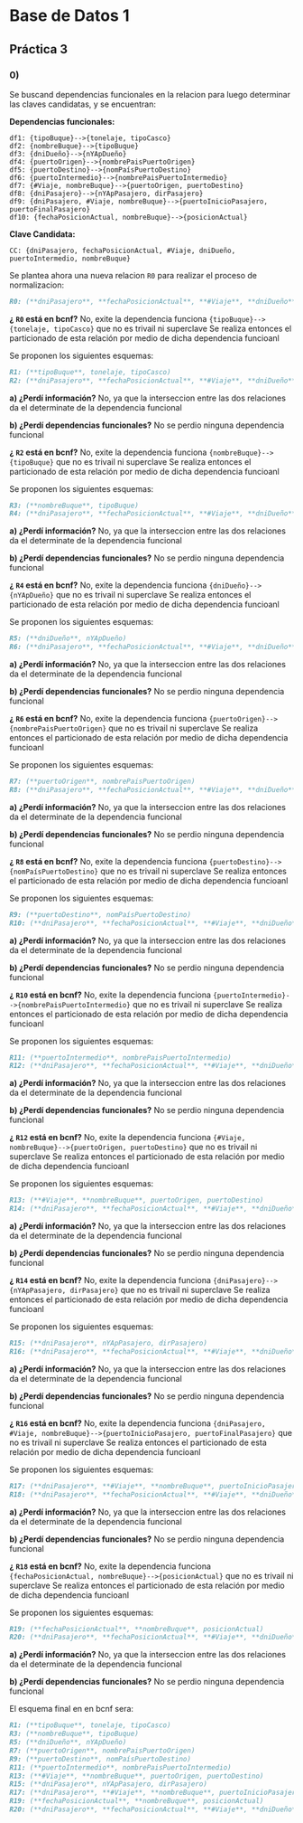 # Base de Datos 1
## Práctica 3
### 0)

Se buscand dependencias funcionales en la relacion para luego determinar las claves candidatas, y se encuentran:

**Dependencias funcionales:**
```
df1: {tipoBuque}-->{tonelaje, tipoCasco}
df2: {nombreBuque}-->{tipoBuque}
df3: {dniDueño}-->{nYApDueño}
df4: {puertoOrigen}-->{nombrePaisPuertoOrigen}
df5: {puertoDestino}-->{nomPaísPuertoDestino}
df6: {puertoIntermedio}-->{nombrePaisPuertoIntermedio}
df7: {#Viaje, nombreBuque}-->{puertoOrigen, puertoDestino}
df8: {dniPasajero}-->{nYApPasajero, dirPasajero}
df9: {dniPasajero, #Viaje, nombreBuque}-->{puertoInicioPasajero, puertoFinalPasajero}
df10: {fechaPosicionActual, nombreBuque}-->{posicionActual}
```
**Clave Candidata:**
```
CC: {dniPasajero, fechaPosicionActual, #Viaje, dniDueño, puertoIntermedio, nombreBuque}
```

Se plantea ahora una nueva relacion  `R0`  para realizar el proceso de normalizacion:

```markdown
R0: (**dniPasajero**, **fechaPosicionActual**, **#Viaje**, **dniDueño**, **puertoIntermedio**, **nombreBuque**, posicionActual, nYApPasajero, puertoFinalPasajero, nYApDueño, puertoOrigen, tipoCasco, puertoDestino, nombrePaisPuertoIntermedio, tipoBuque, puertoInicioPasajero, tonelaje, dirPasajero, nomPaísPuertoDestino, nombrePaisPuertoOrigen)
```

**¿ `R0`  está en bcnf?**
No, exite la dependencia funciona `{tipoBuque}-->{tonelaje, tipoCasco}` que no es trivail ni superclave
Se realiza entonces el particionado de esta relación por medio de dicha dependencia funcioanl

Se proponen los siguientes esquemas:


```markdown
R1: (**tipoBuque**, tonelaje, tipoCasco)
R2: (**dniPasajero**, **fechaPosicionActual**, **#Viaje**, **dniDueño**, **puertoIntermedio**, **nombreBuque**, posicionActual, nYApPasajero, puertoFinalPasajero, nYApDueño, puertoOrigen, puertoDestino, nombrePaisPuertoIntermedio, tipoBuque, puertoInicioPasajero, dirPasajero, nomPaísPuertoDestino, nombrePaisPuertoOrigen)
```


**a) ¿Perdí información?**
No, ya que la interseccion entre las dos relaciones da el determinate de la dependencia funcional

**b) ¿Perdí dependencias funcionales?**
No se perdio ninguna dependencia funcional


**¿ `R2`  está en bcnf?**
No, exite la dependencia funciona `{nombreBuque}-->{tipoBuque}` que no es trivail ni superclave
Se realiza entonces el particionado de esta relación por medio de dicha dependencia funcioanl

Se proponen los siguientes esquemas:


```markdown
R3: (**nombreBuque**, tipoBuque)
R4: (**dniPasajero**, **fechaPosicionActual**, **#Viaje**, **dniDueño**, **puertoIntermedio**, **nombreBuque**, posicionActual, nYApPasajero, puertoFinalPasajero, nYApDueño, puertoOrigen, puertoDestino, nombrePaisPuertoIntermedio, puertoInicioPasajero, dirPasajero, nomPaísPuertoDestino, nombrePaisPuertoOrigen)
```


**a) ¿Perdí información?**
No, ya que la interseccion entre las dos relaciones da el determinate de la dependencia funcional

**b) ¿Perdí dependencias funcionales?**
No se perdio ninguna dependencia funcional


**¿ `R4`  está en bcnf?**
No, exite la dependencia funciona `{dniDueño}-->{nYApDueño}` que no es trivail ni superclave
Se realiza entonces el particionado de esta relación por medio de dicha dependencia funcioanl

Se proponen los siguientes esquemas:


```markdown
R5: (**dniDueño**, nYApDueño)
R6: (**dniPasajero**, **fechaPosicionActual**, **#Viaje**, **dniDueño**, **puertoIntermedio**, **nombreBuque**, posicionActual, nYApPasajero, puertoFinalPasajero, puertoOrigen, puertoDestino, nombrePaisPuertoIntermedio, puertoInicioPasajero, dirPasajero, nomPaísPuertoDestino, nombrePaisPuertoOrigen)
```


**a) ¿Perdí información?**
No, ya que la interseccion entre las dos relaciones da el determinate de la dependencia funcional

**b) ¿Perdí dependencias funcionales?**
No se perdio ninguna dependencia funcional


**¿ `R6`  está en bcnf?**
No, exite la dependencia funciona `{puertoOrigen}-->{nombrePaisPuertoOrigen}` que no es trivail ni superclave
Se realiza entonces el particionado de esta relación por medio de dicha dependencia funcioanl

Se proponen los siguientes esquemas:


```markdown
R7: (**puertoOrigen**, nombrePaisPuertoOrigen)
R8: (**dniPasajero**, **fechaPosicionActual**, **#Viaje**, **dniDueño**, **puertoIntermedio**, **nombreBuque**, posicionActual, nYApPasajero, puertoFinalPasajero, puertoOrigen, puertoDestino, nombrePaisPuertoIntermedio, puertoInicioPasajero, dirPasajero, nomPaísPuertoDestino)
```


**a) ¿Perdí información?**
No, ya que la interseccion entre las dos relaciones da el determinate de la dependencia funcional

**b) ¿Perdí dependencias funcionales?**
No se perdio ninguna dependencia funcional


**¿ `R8`  está en bcnf?**
No, exite la dependencia funciona `{puertoDestino}-->{nomPaísPuertoDestino}` que no es trivail ni superclave
Se realiza entonces el particionado de esta relación por medio de dicha dependencia funcioanl

Se proponen los siguientes esquemas:


```markdown
R9: (**puertoDestino**, nomPaísPuertoDestino)
R10: (**dniPasajero**, **fechaPosicionActual**, **#Viaje**, **dniDueño**, **puertoIntermedio**, **nombreBuque**, posicionActual, nYApPasajero, puertoFinalPasajero, puertoOrigen, puertoDestino, nombrePaisPuertoIntermedio, puertoInicioPasajero, dirPasajero)
```


**a) ¿Perdí información?**
No, ya que la interseccion entre las dos relaciones da el determinate de la dependencia funcional

**b) ¿Perdí dependencias funcionales?**
No se perdio ninguna dependencia funcional


**¿ `R10`  está en bcnf?**
No, exite la dependencia funciona `{puertoIntermedio}-->{nombrePaisPuertoIntermedio}` que no es trivail ni superclave
Se realiza entonces el particionado de esta relación por medio de dicha dependencia funcioanl

Se proponen los siguientes esquemas:


```markdown
R11: (**puertoIntermedio**, nombrePaisPuertoIntermedio)
R12: (**dniPasajero**, **fechaPosicionActual**, **#Viaje**, **dniDueño**, **puertoIntermedio**, **nombreBuque**, posicionActual, nYApPasajero, puertoFinalPasajero, puertoOrigen, puertoDestino, puertoInicioPasajero, dirPasajero)
```


**a) ¿Perdí información?**
No, ya que la interseccion entre las dos relaciones da el determinate de la dependencia funcional

**b) ¿Perdí dependencias funcionales?**
No se perdio ninguna dependencia funcional


**¿ `R12`  está en bcnf?**
No, exite la dependencia funciona `{#Viaje, nombreBuque}-->{puertoOrigen, puertoDestino}` que no es trivail ni superclave
Se realiza entonces el particionado de esta relación por medio de dicha dependencia funcioanl

Se proponen los siguientes esquemas:


```markdown
R13: (**#Viaje**, **nombreBuque**, puertoOrigen, puertoDestino)
R14: (**dniPasajero**, **fechaPosicionActual**, **#Viaje**, **dniDueño**, **puertoIntermedio**, **nombreBuque**, posicionActual, nYApPasajero, puertoFinalPasajero, puertoInicioPasajero, dirPasajero)
```


**a) ¿Perdí información?**
No, ya que la interseccion entre las dos relaciones da el determinate de la dependencia funcional

**b) ¿Perdí dependencias funcionales?**
No se perdio ninguna dependencia funcional


**¿ `R14`  está en bcnf?**
No, exite la dependencia funciona `{dniPasajero}-->{nYApPasajero, dirPasajero}` que no es trivail ni superclave
Se realiza entonces el particionado de esta relación por medio de dicha dependencia funcioanl

Se proponen los siguientes esquemas:


```markdown
R15: (**dniPasajero**, nYApPasajero, dirPasajero)
R16: (**dniPasajero**, **fechaPosicionActual**, **#Viaje**, **dniDueño**, **puertoIntermedio**, **nombreBuque**, posicionActual, puertoInicioPasajero, puertoFinalPasajero)
```


**a) ¿Perdí información?**
No, ya que la interseccion entre las dos relaciones da el determinate de la dependencia funcional

**b) ¿Perdí dependencias funcionales?**
No se perdio ninguna dependencia funcional


**¿ `R16`  está en bcnf?**
No, exite la dependencia funciona `{dniPasajero, #Viaje, nombreBuque}-->{puertoInicioPasajero, puertoFinalPasajero}` que no es trivail ni superclave
Se realiza entonces el particionado de esta relación por medio de dicha dependencia funcioanl

Se proponen los siguientes esquemas:


```markdown
R17: (**dniPasajero**, **#Viaje**, **nombreBuque**, puertoInicioPasajero, puertoFinalPasajero)
R18: (**dniPasajero**, **fechaPosicionActual**, **#Viaje**, **dniDueño**, **puertoIntermedio**, **nombreBuque**, posicionActual)
```


**a) ¿Perdí información?**
No, ya que la interseccion entre las dos relaciones da el determinate de la dependencia funcional

**b) ¿Perdí dependencias funcionales?**
No se perdio ninguna dependencia funcional


**¿ `R18`  está en bcnf?**
No, exite la dependencia funciona `{fechaPosicionActual, nombreBuque}-->{posicionActual}` que no es trivail ni superclave
Se realiza entonces el particionado de esta relación por medio de dicha dependencia funcioanl

Se proponen los siguientes esquemas:


```markdown
R19: (**fechaPosicionActual**, **nombreBuque**, posicionActual)
R20: (**dniPasajero**, **fechaPosicionActual**, **#Viaje**, **dniDueño**, **puertoIntermedio**, **nombreBuque**)
```


**a) ¿Perdí información?**
No, ya que la interseccion entre las dos relaciones da el determinate de la dependencia funcional

**b) ¿Perdí dependencias funcionales?**
No se perdio ninguna dependencia funcional


El esquema final en en bcnf sera:


```markdown
R1: (**tipoBuque**, tonelaje, tipoCasco)
R3: (**nombreBuque**, tipoBuque)
R5: (**dniDueño**, nYApDueño)
R7: (**puertoOrigen**, nombrePaisPuertoOrigen)
R9: (**puertoDestino**, nomPaísPuertoDestino)
R11: (**puertoIntermedio**, nombrePaisPuertoIntermedio)
R13: (**#Viaje**, **nombreBuque**, puertoOrigen, puertoDestino)
R15: (**dniPasajero**, nYApPasajero, dirPasajero)
R17: (**dniPasajero**, **#Viaje**, **nombreBuque**, puertoInicioPasajero, puertoFinalPasajero)
R19: (**fechaPosicionActual**, **nombreBuque**, posicionActual)
R20: (**dniPasajero**, **fechaPosicionActual**, **#Viaje**, **dniDueño**, **puertoIntermedio**, **nombreBuque**)
```

